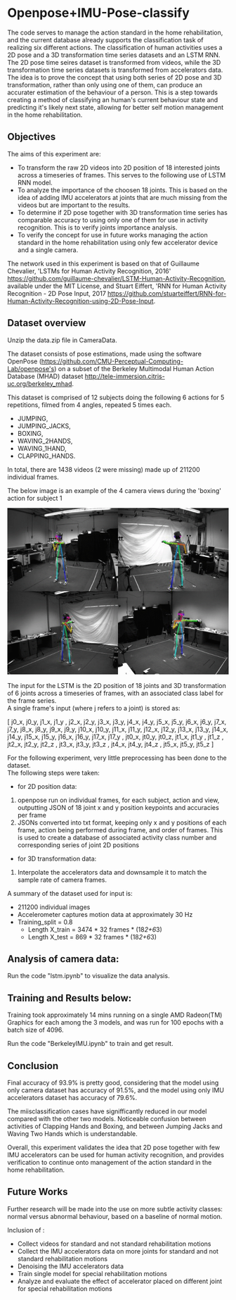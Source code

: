 # Openpose+IMU-Pose-classify


The code serves to manage the action standard in the home rehabilitation, and the current database already supports the classification task of realizing six different actions. The classification of human activities uses a 2D pose and a 3D transformation time series datasets and an LSTM RNN.  
The 2D pose time seires dataset is transformed from videos, while the 3D transformation time series datasets is transformed from accelerators data.  
The idea is to prove the concept that using both series of 2D pose and 3D transformation, rather than only using one of them, can produce an accurater estimation of the behaviour of a person.
This is a step towards creating a method of classifying an human's current behaviour state and predicting it's likely next state, allowing for better self motion management in the home rehabilitation.  

## Objectives

The aims of this experiment are:

- To transform the raw 2D videos into 2D position of 18 interested joints across a timeseries of frames. This serves to the following use of LSTM RNN model.    
- To analyze the importance of the choosen 18 joints. This is based on the idea of adding IMU accelerators at joints that are much missing from the videos but are important to the results.  
- To determine if 2D pose together with 3D transformation time series has comparable accuracy to using only one of them for use in activity recognition. This is to verify joints importance analysis.  
- To verify the concept for use in future works managing the action standard in the home rehabilitation using only few accelerator device and a single camera.



The network used in this experiment is based on that of Guillaume Chevalier, 'LSTMs for Human Activity Recognition, 2016'  https://github.com/guillaume-chevalier/LSTM-Human-Activity-Recognition, available under the MIT License, and Stuart Eiffert, 'RNN for Human Activity Recognition - 2D Pose Input, 2017 https://github.com/stuarteiffert/RNN-for-Human-Activity-Recognition-using-2D-Pose-Input.




## Dataset overview

Unzip the data.zip file in CameraData.  

The dataset consists of pose estimations, made using the software OpenPose (https://github.com/CMU-Perceptual-Computing-Lab/openpose's) on a subset of the Berkeley Multimodal Human Action Database (MHAD) dataset http://tele-immersion.citris-uc.org/berkeley_mhad.  

This dataset is comprised of 12 subjects doing the following 6 actions for 5 repetitions, filmed from 4 angles, repeated 5 times each.  

- JUMPING,  
- JUMPING_JACKS,  
- BOXING,  
- WAVING_2HANDS,  
- WAVING_1HAND,  
- CLAPPING_HANDS.  

In total, there are 1438 videos (2 were missing) made up of 211200 individual frames.

The below image is an example of the 4 camera views during the 'boxing' action for subject 1

![alt text](images/boxing_all_views.gif.png "Title")


The input for the LSTM is the 2D position of 18 joints and 3D transformation of 6 joints across a timeseries of frames, with an associated class label for the frame series.  
A single frame's input (where j refers to a joint) is stored as:

[  j0_x,  j0_y, j1_x, j1_y , j2_x, j2_y, j3_x, j3_y, j4_x, j4_y, j5_x, j5_y, j6_x, j6_y, j7_x, j7_y, j8_x, j8_y, j9_x, j9_y, j10_x, j10_y, j11_x, j11_y, j12_x, j12_y, j13_x, j13_y, j14_x, j14_y, j15_x, j15_y, j16_x, j16_y, j17_x, j17_y ,  jt0_x,  jt0_y,  jt0_z, jt1_x, jt1_y , jt1_z , jt2_x, jt2_y, jt2_z , jt3_x, jt3_y, jt3_z , jt4_x, jt4_y, jt4_z , jt5_x, jt5_y, jt5_z ]  

For the following experiment, very little preprocessing has been done to the dataset.  
The following steps were taken:
- for 2D position data:  
1. openpose run on individual frames, for each subject, action and view, outputting JSON of 18 joint x and y position keypoints and accuracies per frame
2. JSONs converted into txt format, keeping only x and y positions of each frame, action being performed during frame, and order of frames. This is used to create a database of associated activity class number and corresponding series of joint 2D positions
- for 3D transformation data:  
1. Interpolate the accelerators data and downsample it to match the sample rate of camera frames.  


A summary of the dataset used for input is:  

 - 211200 individual images 
 - Accelerometer captures motion data at approximately 30 Hz
 - Training_split = 0.8
   - Length X_train = 3474 * 32 frames * (18*2+6*3)
   - Length X_test = 869 * 32 frames * (18*2+6*3)
   
   
   
   
## Analysis of camera data:  
Run the code "lstm.ipynb" to visualize the data analysis.  




## Training and Results below:   
Training took approximately 14 mins running on a single AMD Radeon(TM) Graphics for each among the 3 models, and was run for 100 epochs with a batch size of 4096.  

Run the code "BerkeleyIMU.ipynb" to train and get result.


## Conclusion

Final accuracy of 93.9% is pretty good, considering that the model using only camera dataset has accuracy of 91.5%, and the model using only IMU accelerators dataset has accuracy of 79.6%.

The miisclassification cases have signifficantly reduced in our model compared with the other two models. Noticeable confusion between activities of Clapping Hands and Boxing, and between Jumping Jacks and Waving Two Hands which is understandable.  



Overall, this experiment validates the idea that 2D pose together with few IMU accelerators can be used for human activity recognition, and provides verification to continue onto management of the action standard in the home rehabilitation.
 

   
  

## Future Works
Further research will be made into the use on more subtle activity classes: normal versus abnormal behaviour, based on a baseline of normal motion.  

Inclusion of :
 - Collect videos for standard and not standard rehabilitation motions  
 - Collect the IMU accelerators data on more joints for standard and not standard rehabilitation motions  
 - Denoising the IMU accelerators data  
 - Train single model for special rehabilitation motions  
 - Analyze and evaluate the effect of accelerator placed on different joint for special rehabilitation motions  




## 
